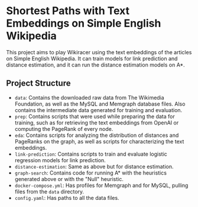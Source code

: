 # Shortest Paths with Text Embeddings on Simple English Wikipedia

This project aims to play Wikiracer using the text embeddings of the articles on
Simple English Wikipedia. It can train models for link prediction and distance
estimation, and it can run the distance estimation models on A*.

## Project Structure
  * `data`: Contains the downloaded raw data from The Wikimedia Foundation, as
    well as the MySQL and Memgraph database files. Also contains the
    intermediate data generated for training and evaluation.
  * `prep`: Contains scripts that were used while preparing the data for
    training, such as for retrieving the text embeddings from OpenAI or
    computing the PageRank of every node.
  * `eda`: Contains scripts for analyzing the distribution of distances and
    PageRanks on the graph, as well as scripts for characterizing the text
    embeddings.
  * `link-prediction`: Contains scripts to train and evaluate logistic
    regression models for link prediction.
  * `distance-estimation`: Same as above but for distance estimation.
  * `graph-search`: Contains code for running A* with the heuristics generated
    above or with the "Null" heuristic.
  * `docker-compose.yml`: Has profiles for Memgraph and for MySQL, pulling files
    from the `data` directory.
  * `config.yaml`: Has paths to all the data files.
